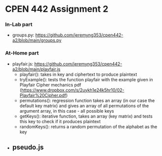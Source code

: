 # CPEN 442 Assignment 2
### In-Lab part
- groups.py: https://github.com/jeremyng353/cpen442-a2/blob/main/groups.py 

### At-Home part
- playfair.js: https://github.com/jeremyng353/cpen442-a2/blob/main/playfair.js 
  - playfair(): takes in key and ciphertext to produce plaintext
  - tryExample(): tests the function playfair with the example given in Playfair Cipher mechanics pdf (https://www.dropbox.com/s/2uykh1e24k5hr10/02-Playfair%20Cipher.pdf)
  - permutations(): regression function takes an array (in our case the default key matrix) and gives an array of all permutations of the argument array, in this case - all possible keys
  - getKeys(): iterative function, takes an array (key matrix) and tests this key to check if it produces plaintext
  - randomKeys(): returns a random permutation of the alphabet as the key
- pseudo.js
  -